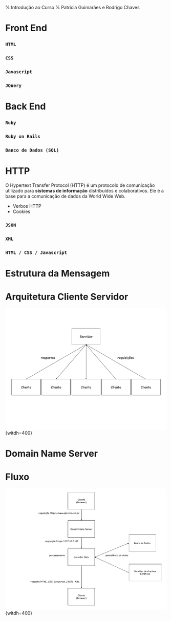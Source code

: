 % Introdução ao Curso
% Patrícia Guimarães e Rodrigo Chaves

# Front End

### `HTML`

### `CSS`

### `Javascript`

### `JQuery`

# Back End

### `Ruby`

### `Ruby on Rails`

### `Banco de Dados (SQL)`

# HTTP

O Hypertext Transfer Protocol (HTTP) é um protocolo de comunicação utilizado 
para **sistemas de informação** distribuídos 
 e colaborativos. Ele é a base para a comunicação de dados da World Wide Web.

+ Verbos HTTP
+ Cookies

### `JSON`

### `XML`

### `HTML / CSS / Javascript`

# Estrutura da Mensagem



# Arquitetura Cliente Servidor

![Cliente Servidor](modulo0/imagens/cliente_servidor.png){witdh=400}

# Domain Name Server

# Fluxo

![Fluxo](modulo0/imagens/web.png){witdh=400}